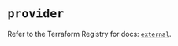 # `provider`

Refer to the Terraform Registry for docs: [`external`](https://registry.terraform.io/providers/hashicorp/external/2.3.5/docs).
